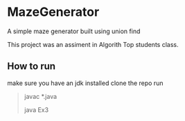 # MazeGenerator
A simple maze generator built using union find

This project was an assiment in Algorith Top students class.

## How to run
make sure you have an jdk installed
clone the repo
run

> javac *.java
> 
> java Ex3
